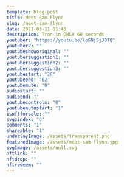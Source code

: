 ```yaml
---
template: blog-post
title: Meet Sam Flynn
slug: /meet-sam-flynn
date: 2021-03-11 01:43
description: Tron in ONLY 60 seconds
youtuber: "https://youtu.be/loGNj5jJBTQ"
youtuber2: ""
youtubeshoworiginal: ""
youtubersuggestion1: ""
youtubersuggestion2: ""
youtubersuggestion3: ""
youtubestart: "20"
youtubeend: "62"
youtubemute: "0"
audiostart: ""
audioend: ""
youtubecontrols: "0"
youtubeautostart: "1"
isnftforsale: ""
svgzindex: "0"
comments: "1"
shareable: "1"
underlayImage: /assets/transparent.png
featuredImage: /assets/meet-sam-flynn.jpg
svgImage: /assets/null.svg
nftlink: ""
nftdrop: ""
nftredeem: ""
---
```

<div style="position:relative; top:0; z-index:0; border:0px solid blue; height:100vh; width:100vw; overflow:hidden; display:flex; ">
<!-- https://youtu.be/sqJdG95juso -->














<!-- XjuLZwlDxh8 -->
</div>